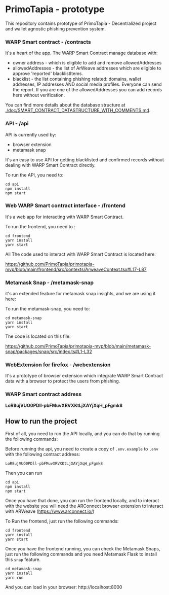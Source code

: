 # PrimoTapia - prototype

This repository contains prototype of PrimoTapia - Decentralized project and wallet agnostic phishing prevention system.

### WARP Smart contract - /contracts

It's a heart of the app. The WARP Smart Contract manage database with:
- owner address - which is eligible to add and remove allowedAddresses
- allowedAddresses - the list of ArWeave addresses which are eligible to approve 'reported' blacklistItems.
- blacklist - the list containing phishing related: domains, wallet addresses, IP addresses AND social media profiles. Everyone can send the report. If you are one of the allowedAddresses you can add records here without verification.

You can find more details about the database structure at [./doc/SMART_CONTRACT_DATASTRUCTURE_WITH_COMMENTS.md](./doc/SMART_CONTRACT_DATASTRUCTURE_WITH_COMMENTS.md).

### API - /api

API is currently used by:
- browser extension
- metamask snap

It's an easy to use API for getting blacklisted and confirmed records without dealing with WARP Smart Contract directly.

To run the API, you need to:

```
cd api
npm install
npm start
```

### Web WARP Smart contract interface - /frontend

It's a web app for interacting with WARP Smart Contract.

To run the frontend, you need to :

```
cd frontend
yarn install
yarn start
```

All The code used to interact with WARP Smart Contract is located here:

https://github.com/PrimoTapia/primotapia-mvp/blob/main/frontend/src/contexts/ArweaveContext.tsx#L17-L87


### Metamask Snap - /metamask-snap

it's an extended feature for metamask snap insights, and we are using it here:

To run the metamask-snap, you need to:

```
cd metamask-snap
yarn install
yarn start
```

The code is located on this file: 

https://github.com/PrimoTapia/primotapia-mvp/blob/main/metamask-snap/packages/snap/src/index.ts#L1-L32

### WebExtension for firefox - /webextension

It's a prototype of browser extension which integrate WARP Smart Contract data with a browser to protect the users from phishing.

### WARP Smart contract address

**LoR8ujVUO0PDll-pbFMuvXRVXKtLjXAYjXqH_pFgmk8**

## How to run the project

First of all, you need to run the API locally, and you can do that by running the following commands:

Before running the api, you need to create a copy of `.env.example` to `.env` with  the following contract address:

`LoR8ujVUO0PDll-pbFMuvXRVXKtLjXAYjXqH_pFgmk8`

Then you can run

```
cd api
npm install
npm start
```

Once you have that done, you can run the frontend locally, and to interact with the website you will need the ARConnect browser extension to interact with ARWeave (https://www.arconnect.io/)

To Run the frontend, just run the following commands:

```
cd frontend
yarn install
yarn start
```

Once you have the frontend running, you can check the Metamask Snaps, just run the following commands and you need Metamask Flask to install this `snap` feature.

```
cd metamask-snap
yarn install 
yarn run
```

And you can load in your browser: http://localhost:8000
